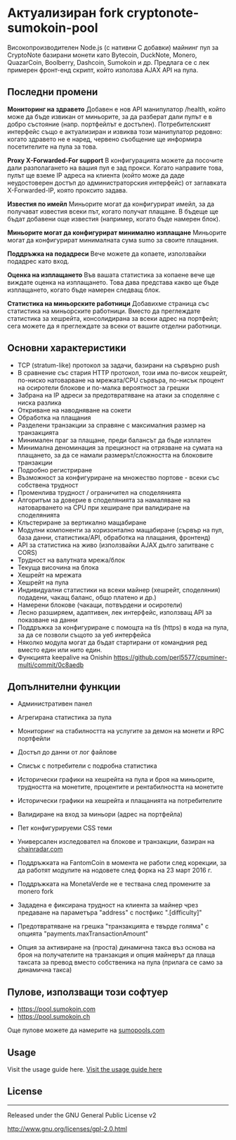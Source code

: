 Актуализиран fork cryptonote-sumokoin-pool
=======================================

Високопроизводителен Node.js (с нативни C добавки) майнинг пул за CryptoNote базирани монети като Bytecoin, DuckNote, Monero, QuazarCoin, Boolberry, Dashcoin, Sumokoin и др.
Предлага се с лек примерен фронт-енд скрипт, който използва AJAX API на пула.

## Последни промени

**Мониторинг на здравето**
Добавен е нов API манипулатор /health, който може да бъде извикан от миньорите, за да разберат
дали пулът е в добро състояние (напр. портфейлът е достъпен). Потребителският интерфейс също е
актуализиран и извиква този манипулатор редовно: когато здравето не е наред,
червено съобщение ще информира посетителите на пула за това.

**Proxy X-Forwarded-For support**
В конфигурацията можете да посочите дали разполагането на вашия пул е
зад прокси. Когато направите това, пулът ще вземе IP адреса на клиента
(който може да даде неудостоверен достъп до администраторския интерфейс) от
заглавката X-Forwarded-IP, която проксито задава.

**Известия по имейл**
Миньорите могат да конфигурират имейл, за да получават известия всеки път, когато получат
плащане. В бъдеще ще бъдат добавени още известия (например, когато бъде намерен блок).

**Миньорите могат да конфигурират минимално изплащане**
Миньорите могат да конфигурират минималната сума sumo за своите плащания.

**Поддръжка на подадреси**
Вече можете да копаете, използвайки подадрес като вход.

**Оценка на изплащането**
Във вашата статистика за копаене вече ще виждате оценка на изплащането. Това дава представа какво ще бъде
изплащането, когато бъде намерен следващ блок.

**Статистика на миньорските работници**
Добавихме страница със статистика на миньорските работници. Вместо да преглеждате статистика за хешрейта,
консолидирана за всеки адрес на портфейл; сега можете да я преглеждате за всеки от вашите
отделни работници.

## Основни характеристики

* TCP (stratum-like) протокол за задачи, базирани на сървърно push
* В сравнение със стария HTTP протокол, този има по-висок хешрейт, по-ниско натоварване на мрежата/CPU сървъра, по-нисък процент на осиротели блокове и по-малка вероятност за грешки
* Забрана на IP адреси за предотвратяване на атаки за споделяне с ниска разлика
* Откриване на наводняване на сокети
* Обработка на плащания
* Разделени транзакции за справяне с максималния размер на транзакцията
* Минимален праг за плащане, преди балансът да бъде изплатен
* Минимална деноминация за прецизност на отрязване на сумата на плащането, за да се намали размерът/сложността на блоковите транзакции
* Подробно регистриране
* Възможност за конфигуриране на множество портове - всеки със собствена трудност
* Променлива трудност / ограничител на споделянията
* Алгоритъм за доверие в споделянията за намаляване на натоварването на CPU при хеширане при валидиране на споделянията
* Клъстериране за вертикално мащабиране
* Модулни компоненти за хоризонтално мащабиране (сървър на пул, база данни, статистика/API, обработка на плащания, фронтенд)
* API за статистика на живо (използвайки AJAX дълго запитване с CORS)
* Трудност на валутната мрежа/блок
* Текуща височина на блока
* Хешрейт на мрежата
* Хешрейт на пула
* Индивидуални статистики на всеки майнер (хешрейт, споделяния) подадени, чакащ баланс, общо платено и др.)
* Намерени блокове (чакащи, потвърдени и осиротели)
* Лесно разширяем, адаптивен, лек интерфейс, използващ API за показване на данни
* Поддръжка за конфигуриране с помощта на tls (https) в кода на пула, за да се позволи същото за уеб интерфейса
* Няколко модула могат да бъдат стартирани от командния ред вместо един или нито един.
* Функцията keepalive на Onishin https://github.com/perl5577/cpuminer-multi/commit/0c8aedb

## Допълнителни функции

* Административен панел
* Агрегирана статистика за пула
* Мониторинг на стабилността на услугите за демон на монети и RPC портфейли
* Достъп до данни от лог файлове
* Списък с потребители с подробна статистика
* Исторически графики на хешрейта на пула и броя на миньорите, трудността на монетите, процентите и рентабилността на монетите
* Исторически графики на хешрейта и плащанията на потребителите
* Валидиране на вход за миньори (адрес на портфейла)
* Пет конфигурируеми CSS теми
* Универсален изследовател на блокове и транзакции, базиран на [chainradar.com](http://chainradar.com)
* Поддръжката на FantomCoin в момента не работи след корекции, за да работят модулите на нодовете след форка на 23 март 2016 г.
* Поддръжката на MonetaVerde не е тествана след промените за monero fork

* Зададена е фиксирана трудност на клиента за майнер чрез предаване на параметъра "address" с постфикс ".[difficulty]"

* Предотвратяване на грешка "транзакцията е твърде голяма" с опцията "payments.maxTransactionAmount"
* Опция за активиране на (проста) динамична такса въз основа на броя на получателите на транзакция и опция майнерът да плаща таксата за превод вместо собственика на пула (прилага се само за динамична такса)

## Пулове, използващи този софтуер

* https://pool.sumokoin.com
* https://pool.sumokoin.ch

Още пулове можете да намерите на [sumopools.com](https://www.sumopools.com)
## Usage

Visit the usage guide here.
[Visit the usage guide here](https://github.com/SadBatman/cryptonote-sumokoin-pool/blob/master/USAGE.md)


## License
-------
Released under the GNU General Public License v2

http://www.gnu.org/licenses/gpl-2.0.html


